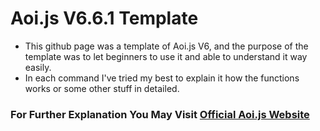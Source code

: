 # Aoi.js V6.6.1 Template
- This github page was a template of Aoi.js V6, and the purpose of the template was to let beginners to use it and able to understand it way easily.
- In each command I've tried my best to explain it how the functions works or some other stuff in detailed.

### For Further Explanation You May Visit [Official Aoi.js Website](https://aoi.js.org)
